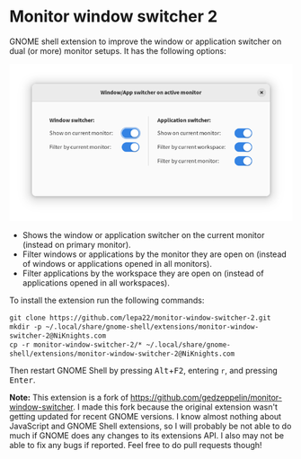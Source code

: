 # Monitor window switcher 2

GNOME shell extension to improve the window or application switcher on dual (or more) monitor setups. It has the following options:

![Screenshot](screenshot.png)

- Shows the window or application switcher on the current monitor (instead on primary monitor).
- Filter windows or applications by the monitor they are open on (instead of windows or applications opened in all monitors).
- Filter applications by the workspace they are open on (instead of applications opened in all workspaces).

To install the extension run the following commands:

```
git clone https://github.com/lepa22/monitor-window-switcher-2.git
mkdir -p ~/.local/share/gnome-shell/extensions/monitor-window-switcher-2@NiKnights.com
cp -r monitor-window-switcher-2/* ~/.local/share/gnome-shell/extensions/monitor-window-switcher-2@NiKnights.com
```

Then restart GNOME Shell by pressing <kbd>Alt</kbd>+<kbd>F2</kbd>, entering `r`, and pressing <kbd>Enter</kbd>.

**Note:** This extension is a fork of https://github.com/gedzeppelin/monitor-window-switcher. I made this fork because the original extension wasn't getting updated for recent GNOME versions. I know almost nothing about JavaScript and GNOME Shell extensions, so I will probably be not able to do much if GNOME does any changes to its extensions API. I also may not be able to fix any bugs if reported. Feel free to do pull requests though!
